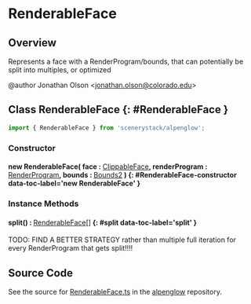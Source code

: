 # RenderableFace

## Overview

Represents a face with a RenderProgram/bounds, that can potentially be split into multiples, or optimized

@author Jonathan Olson &lt;jonathan.olson@colorado.edu&gt;

## Class RenderableFace {: #RenderableFace }


```js
import { RenderableFace } from 'scenerystack/alpenglow';
```
### Constructor

#### new RenderableFace( face : <span style="font-weight: 400;">[ClippableFace](../alpenglow/ClippableFace.md)</span>, renderProgram : <span style="font-weight: 400;">[RenderProgram](../alpenglow/RenderProgram.md)</span>, bounds : <span style="font-weight: 400;">[Bounds2](../dot/Bounds2.md)</span> ) {: #RenderableFace-constructor data-toc-label='new RenderableFace' }

### Instance Methods

#### split() : <span style="font-weight: 400;">[RenderableFace](../alpenglow/RenderableFace.md)[]</span> {: #split data-toc-label='split' }

TODO: FIND A BETTER STRATEGY rather than multiple full iteration for every RenderProgram that gets split!!!!



## Source Code

See the source for [RenderableFace.ts](https://github.com/phetsims/alpenglow/blob/main/js/raster/RenderableFace.ts) in the [alpenglow](https://github.com/phetsims/alpenglow) repository.
